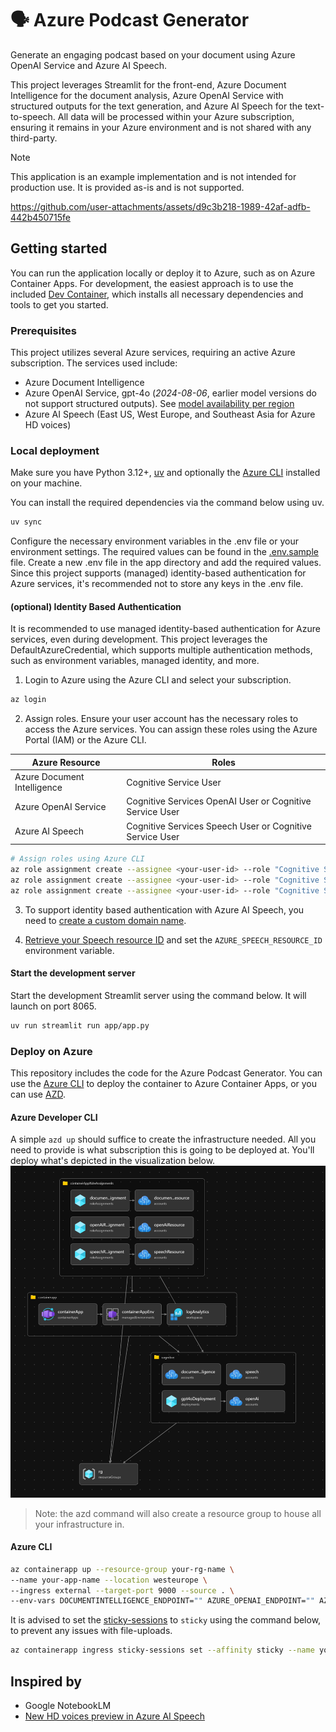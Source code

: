 # 🗣️ Azure Podcast Generator

Generate an engaging podcast based on your document using Azure OpenAI Service and Azure AI Speech.

This project leverages Streamlit for the front-end, Azure Document Intelligence for the document analysis, Azure OpenAI Service with structured outputs for the text generation, and Azure AI Speech for the text-to-speech. All data will be processed within your Azure subscription, ensuring it remains in your Azure environment and is not shared with any third-party.


> [!NOTE]
> This application is an example implementation and is not intended for production use. It is provided as-is and is not supported.



https://github.com/user-attachments/assets/d9c3b218-1989-42af-adfb-442b450715fe


## Getting started

You can run the application locally or deploy it to Azure, such as on Azure Container Apps. For development, the easiest approach is to use the included [Dev Container](https://code.visualstudio.com/docs/devcontainers/containers), which installs all necessary dependencies and tools to get you started.


### Prerequisites

This project utilizes several Azure services, requiring an active Azure subscription. The services used include:

- Azure Document Intelligence
- Azure OpenAI Service, gpt-4o (*2024-08-06*, earlier model versions do not support structured outputs). See [model availability per region](https://learn.microsoft.com/en-us/azure/ai-services/openai/concepts/models?tabs=python-secure#standard-deployment-model-availability)
- Azure AI Speech (East US, West Europe, and Southeast Asia for Azure HD voices)

### Local deployment

Make sure you have Python 3.12+, [uv](https://docs.astral.sh/uv/getting-started/installation/) and optionally the [Azure CLI](https://docs.microsoft.com/en-us/cli/azure/install-azure-cli) installed on your machine.

You can install the required dependencies via the command below using uv.

```bash
uv sync
```

Configure the necessary environment variables in the .env file or your environment settings. The required values can be found in the [.env.sample](./app/.env.sample) file. Create a new .env file in the app directory and add the required values. Since this project supports (managed) identity-based authentication for Azure services, it's recommended not to store any keys in the .env file.

#### (optional) Identity Based Authentication

It is recommended to use managed identity-based authentication for Azure services, even during development. This project leverages the DefaultAzureCredential, which supports multiple authentication methods, such as environment variables, managed identity, and more.

1. Login to Azure using the Azure CLI and select your subscription.

```bash
az login
```

2. Assign roles. Ensure your user account has the necessary roles to access the Azure services. You can assign these roles using the Azure Portal (IAM) or the Azure CLI.

| Azure Resource              | Roles                                                    |
| --------------------------- | -------------------------------------------------------- |
| Azure Document Intelligence | Cognitive Service User                                   |
| Azure OpenAI Service        | Cognitive Services OpenAI User or Cognitive Service User |
| Azure AI Speech             | Cognitive Services Speech User or Cognitive Service User |

```bash
# Assign roles using Azure CLI
az role assignment create --assignee <your-user-id> --role "Cognitive Service User" --scope <resource-scope>
az role assignment create --assignee <your-user-id> --role "Cognitive Services OpenAI User" --scope <resource-scope>
az role assignment create --assignee <your-user-id> --role "Cognitive Services Speech User" --scope <resource-scope>
```

3. To support identity based authentication with Azure AI Speech, you need to [create a custom domain name](https://learn.microsoft.com/en-us/azure/ai-services/speech-service/how-to-configure-azure-ad-auth?tabs=portal&pivots=programming-language-python#create-a-custom-domain-name).

4. [Retrieve your Speech resource ID](https://learn.microsoft.com/en-us/azure/ai-services/speech-service/how-to-configure-azure-ad-auth?tabs=portal&pivots=programming-language-python#get-the-speech-resource-id) and set the `AZURE_SPEECH_RESOURCE_ID` environment variable.

#### Start the development server

Start the development Streamlit server using the command below. It will launch on port 8065.

```bash
uv run streamlit run app/app.py
```

### Deploy on Azure

This repository includes the code for the Azure Podcast Generator. You can use the [Azure CLI](https://learn.microsoft.com/en-us/cli/azure/) to deploy the container to Azure Container Apps, or you can use [AZD](https://learn.microsoft.com/en-us/azure/developer/azure-developer-cli/). 

#### Azure Developer CLI

A simple `azd up` should suffice to create the infrastructure needed. All you need to provide is what subscription this is going to be deployed at. You'll deploy what's depicted in the visualization below.
![bicep visualization](docs/bicep-visual.png)

> Note: the azd command will also create a resource group to house all your infrastructure in.

#### Azure CLI

```bash
az containerapp up --resource-group your-rg-name \
--name your-app-name --location westeurope \
--ingress external --target-port 9000 --source . \
--env-vars DOCUMENTINTELLIGENCE_ENDPOINT="" AZURE_OPENAI_ENDPOINT="" AZURE_OPENAI_MODEL_DEPLOYMENT="gpt-4o" AZURE_SPEECH_RESOURCE_ID="" AZURE_SPEECH_REGION="westeurope"
```

It is advised to set the [sticky-sessions](https://learn.microsoft.com/en-us/azure/container-apps/sticky-sessions?pivots=azure-portal) to `sticky` using the command below, to prevent any issues with file-uploads.

```bash
az containerapp ingress sticky-sessions set --affinity sticky --name your-app-name --resource-group your-rg-name
```

## Inspired by
- Google NotebookLM
- [New HD voices preview in Azure AI Speech](https://techcommunity.microsoft.com/t5/ai-azure-ai-services-blog/new-hd-voices-preview-in-azure-ai-speech-contextual-and/ba-p/4258325)
